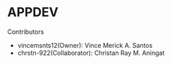 # APPDEV 

Contributors
- vincemsnts12(Owner): Vince Merick A. Santos
- chrstn-922(Collaborator): Christan Ray M. Aningat
